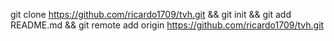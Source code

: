 git clone https://github.com/ricardo1709/tvh.git &&
git init &&
git add README.md &&
git remote add origin https://github.com/ricardo1709/tvh.git
